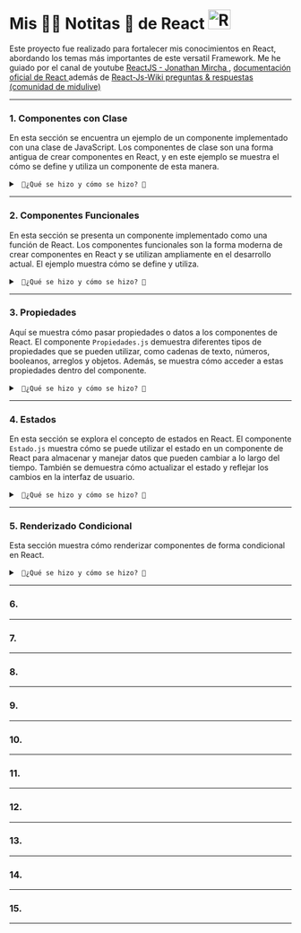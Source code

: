 
 <h1>Mis ✍🏼 Notitas 📕 de React <img src="https://media0.giphy.com/media/eNAsjO55tPbgaor7ma/giphy.gif?cid=ecf05e47c551mj9h03iovjnboh9udxjst24uje2i01aumub0&ep=v1_stickers_search&rid=giphy.gif&ct=s" title="REACT" alt="REACT" width="40" height="35"/>  </h1> 
  <p>Este proyecto fue realizado para fortalecer mis conocimientos en React, abordando los temas más importantes de este versatil Framework. Me he guiado por el canal de youtube  
  <a href="https://www.youtube.com/playlist?list=PLvq-jIkSeTUZ5XcUw8fJPTBKEHEKPMTKk" target="_blank" rel="noopener noreferrer"> ReactJS - Jonathan Mircha </a>,  
  <a href="https://es.react.dev/" target="_blank" rel="noopener noreferrer"> documentación oficial de React </a> además de <a href="https://www.reactjs.wiki/" target="_blank" rel="noopener noreferrer"> React-Js-Wiki preguntas & respuestas (comunidad de midulive) </a> </p>
<hr> </hr> 
  <h3>1. Componentes con Clase</h3>
     <p>En esta sección se encuentra un ejemplo de un componente implementado con una clase de JavaScript. Los componentes de clase son una forma antigua de crear componentes en React, y en este ejemplo se muestra el cómo se define y utiliza un componente de esta manera.</p>
  <details> <summary><code> 🔻¿Qué se hizo y cómo se hizo? 🔻 </code> </summary>
  <ol>
    <li>Se importó la biblioteca <code>React</code> y se importaron las imágenes necesarias para su uso en el componente.</li>
    <li>Se definió una función llamada <code>ComponenteDos</code> que representa el componente funcional.</li>
    <li>El componente contiene elementos HTML y texto para proporcionar información sobre los componentes funcionales en React.</li>
    <li>Las imágenes se importaron y se asignaron a variables para su uso posterior en el componente.</li>
    <li>Las imágenes se insertaron en el componente utilizando la etiqueta <code>&lt;img&gt;</code> y se especificó la ruta de la imagen utilizando las variables correspondientes.</li>
    <li>Al final del código, se exportó el componente <code>ComponenteDos</code> utilizando la sintaxis <code>export default ComponenteDos</code>.</li>
  </ol>
</details>
<hr> </hr>

  <h3>2. Componentes Funcionales</h3>
  <p>En esta sección se presenta un componente implementado como una función de React. Los componentes funcionales son la forma moderna de crear componentes en React y se utilizan ampliamente en el desarrollo actual. El ejemplo muestra cómo se define y utiliza. </p>

  <details>
  <summary><code> 🔻¿Qué se hizo y cómo se hizo? 🔻</code></summary>
  <ol>
    <li>Se importó la biblioteca <code>React</code>.</li>
    <li>Se definió un componente funcional llamado <code>Propiedades</code>.</li>
    <li>El componente recibe <code>props</code> como parámetro.</li>
    <li>El componente contiene elementos HTML y texto que utilizan las <code>props</code> para mostrar valores dinámicos.</li>
    <li>Las <code>props</code> se utilizan dentro de las etiquetas <code>{}</code> para insertar los valores dinámicos en el contenido del componente.</li>
    <li>Se utiliza la sintaxis <code>props.propiedad ? "✅" : "✖️"</code> para renderizar un emoji de "✅" o "✖️" dependiendo del valor booleano de la <code>props.boolean</code>.</li>
    <li>Se utilizan métodos de manipulación de arrays, como <code>.join(", ")</code> y <code>.map(props.function)</code>, para mostrar los valores de las <code>props.arr</code> de manera formateada.</li>
    <li>Se accede a los valores de un objeto utilizando la sintaxis <code>props.obj.nombre</code> y <code>props.obj.correo</code>.</li>
    <li>Se utiliza la <code>props.elemento</code> directamente en la escritura literal del elemento.</li>
    <li>Se utiliza la <code>props.componenteReact</code> para mostrar otro componente React dentro de <code>{}</code>.</li>
    <li>Se exporta el componente <code>Propiedades</code> utilizando la sintaxis <code>export default Propiedades</code>.</li>
    <li>Se definen valores predeterminados para las <code>props</code> utilizando <code>Propiedades.defaultProps</code>.</li>
  </ol>
</details>

<hr> </hr> 
  <h3>3. Propiedades</h3>
  <p>Aquí se muestra cómo pasar propiedades o datos a los componentes de React. El componente <code>Propiedades.js</code> demuestra diferentes tipos de propiedades que se pueden utilizar, como cadenas de texto, números, booleanos, arreglos y objetos. Además, se muestra cómo acceder a estas propiedades dentro del componente.</p>
  <details>
  <summary><code> 🔻¿Qué se hizo y cómo se hizo? 🔻 </code></summary>
  <ol>
    <li>Importación de la biblioteca <code>React</code>.</li>
    <li>Declaración de una función llamada <code>Propiedades</code> que representa el componente funcional.</li>
    <li>El componente utiliza las <code>props</code> para mostrar valores dinámicos en elementos HTML como <code>&lt;h2&gt;</code>, <code>&lt;p&gt;</code> y <code>&lt;bdo&gt;</code>.</li>
    <li>Se utiliza la sintaxis <code>{props.propiedad}</code> para acceder a los valores de las <code>props</code> y mostrarlos en el contenido del componente.</li>
    <li>Se define la propiedad <code>defaultProps</code> para establecer valores predeterminados para las <code>props</code> en caso de que no se proporcionen al componente.</li>
    <li>Se exporta el componente <code>Propiedades</code> utilizando la sintaxis <code>export default Propiedades</code>.</li>
  </ol>
</details>

<hr> </hr> 

  <h3>4. Estados</h3>
  <p>En esta sección se explora el concepto de estados en React. El componente <code>Estado.js</code> muestra cómo se puede utilizar el estado en un componente de React para almacenar y manejar datos que pueden cambiar a lo largo del tiempo. También se demuestra cómo actualizar el estado y reflejar los cambios en la interfaz de usuario.</p>

<details>
  <summary>
    <code> 🔻¿Qué se hizo y cómo se hizo? 🔻 </code>
  </summary>
  <<ul>
    <li>Se importa la biblioteca React y el módulo Component desde React.</li>
    <li>Se define la clase "<code>Estado</code>" que extiende la clase "<code>Component</code>" de React.</li>
    <li>Se implementa el constructor de la clase donde se inicializa el estado con la propiedad "<code>contador</code>" y el valor de 0.</li>
    <li>Se define el método "<code>render</code>" que devuelve el contenido del componente utilizando JSX.</li>
    <li>Se muestra información sobre los estados en React, incluyendo su inmutabilidad, la necesidad de utilizar "<code>setState</code>" para modificarlos y su naturaleza asíncrona.</li>
    <li>Se menciona que para este módulo se utiliza un componente de clase, pero se indica que una forma menos "verbosa" de utilizar estados es mediante componentes funcionales y los hooks de React.</li>
    <li>Se muestra el valor del estado "<code>contador</code>" en un párrafo utilizando "<code>{this.state.contador}</code>".</li>
    <li>Se comenta el código que utiliza "<code>setInterval</code>" para incrementar el valor del contador cada segundo debido a que genera un error en este contexto de componente de clase.</li>
    <li>Se exporta el componente "<code>Estado</code>" para poder ser utilizado en otros archivos de la aplicación.</li>
  </ul>
</details>
 <hr> </hr>
   
  <h3>5. Renderizado Condicional</h3>
  <p>Esta sección muestra cómo renderizar componentes de forma condicional en React. </p>

<details>
  <summary>
    <code> 🔻¿Qué se hizo y cómo se hizo? 🔻 </code>
  </summary>
  <ul>
  <ul>
    <li>Se importa la biblioteca React y se importan los componentes "<code>LoggIn</code>" y "<code>LogOut</code>".</li>
    <li>Se define el componente "<code>LoggIn</code>" que muestra un mensaje de inicio de sesión.</li>
    <li>Se define el componente "<code>LogOut</code>" que muestra un mensaje de cierre de sesión.</li>
    <li>Se exporta el componente "<code>RenderizadoCondicional</code>" que es una clase de React que extiende la clase "<code>Component</code>".</li>
    <li>En el constructor de la clase, se inicializa el estado con una propiedad llamada "<code>sesion</code>" con el valor inicial de "<code>true</code>".</li>
    <li>Se define el método "<code>handleChange</code>" que se ejecuta cuando se cambia el valor del input y actualiza el estado "<code>sesion</code>" según el valor ingresado.</li>
    <li>En el método "<code>render</code>", se utiliza una expresión ternaria para renderizar el componente "<code>LoggIn</code>" o "<code>LogOut</code>" dependiendo del valor del estado "<code>sesion</code>".</li>
    <li>Se muestra un input de texto donde se puede introducir "<code>true</code>" o "<code>false</code>" para cambiar el estado "<code>sesion</code>" y ver el renderizado condicional en acción.</li>
  </ul>
</details>
<hr></hr>
<h3>6.</h3>


<hr></hr>
<h3>7.</h3>


<hr></hr>
<h3>8.</h3>


<hr></hr>
<h3>9.</h3>


<hr></hr>
<h3>10.</h3>


<hr></hr>
<h3>11.</h3>


<hr></hr>
<h3>12.</h3>


<hr></hr>
<h3>13.</h3>


<hr></hr>
<h3>14.</h3>

<hr></hr>
<h3>15.</h3>
<hr></hr>
